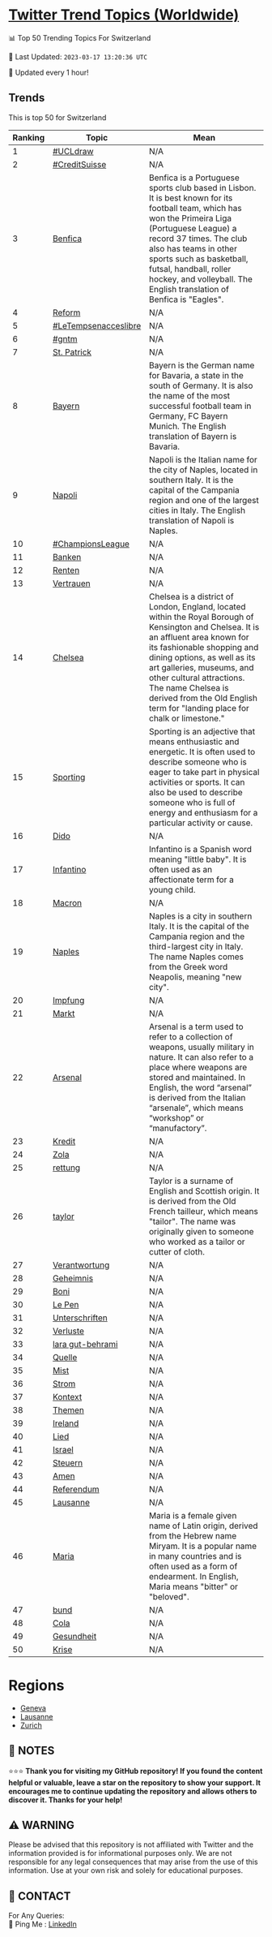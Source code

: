 [Twitter Trend Topics (Worldwide)](https://github.com/ErcinDedeoglu/Twitter-Trend-Topics)
==========


📊 Top 50 Trending Topics For Switzerland

📆 Last Updated: `2023-03-17 13:20:36 UTC`

🔧 Updated every 1 hour!


## Trends

This is top 50 for Switzerland

| Ranking | Topic | Mean |
| ------- | ------------ | ------------ |
| 1 | [#UCLdraw](http://twitter.com/search?q=%23UCLdraw) | N/A |
| 2 | [#CreditSuisse](http://twitter.com/search?q=%23CreditSuisse) | N/A |
| 3 | [Benfica](http://twitter.com/search?q=Benfica) | Benfica is a Portuguese sports club based in Lisbon. It is best known for its football team, which has won the Primeira Liga (Portuguese League) a record 37 times. The club also has teams in other sports such as basketball, futsal, handball, roller hockey, and volleyball. The English translation of Benfica is "Eagles". |
| 4 | [Reform](http://twitter.com/search?q=Reform) | N/A |
| 5 | [#LeTempsenacceslibre](http://twitter.com/search?q=%23LeTempsenacceslibre) | N/A |
| 6 | [#gntm](http://twitter.com/search?q=%23gntm) | N/A |
| 7 | [St. Patrick](http://twitter.com/search?q=St.+Patrick) | N/A |
| 8 | [Bayern](http://twitter.com/search?q=Bayern) | Bayern is the German name for Bavaria, a state in the south of Germany. It is also the name of the most successful football team in Germany, FC Bayern Munich. The English translation of Bayern is Bavaria. |
| 9 | [Napoli](http://twitter.com/search?q=Napoli) | Napoli is the Italian name for the city of Naples, located in southern Italy. It is the capital of the Campania region and one of the largest cities in Italy. The English translation of Napoli is Naples. |
| 10 | [#ChampionsLeague](http://twitter.com/search?q=%23ChampionsLeague) | N/A |
| 11 | [Banken](http://twitter.com/search?q=Banken) | N/A |
| 12 | [Renten](http://twitter.com/search?q=Renten) | N/A |
| 13 | [Vertrauen](http://twitter.com/search?q=Vertrauen) | N/A |
| 14 | [Chelsea](http://twitter.com/search?q=Chelsea) | Chelsea is a district of London, England, located within the Royal Borough of Kensington and Chelsea. It is an affluent area known for its fashionable shopping and dining options, as well as its art galleries, museums, and other cultural attractions. The name Chelsea is derived from the Old English term for "landing place for chalk or limestone." |
| 15 | [Sporting](http://twitter.com/search?q=Sporting) | Sporting is an adjective that means enthusiastic and energetic. It is often used to describe someone who is eager to take part in physical activities or sports. It can also be used to describe someone who is full of energy and enthusiasm for a particular activity or cause. |
| 16 | [Dido](http://twitter.com/search?q=Dido) | N/A |
| 17 | [Infantino](http://twitter.com/search?q=Infantino) | Infantino is a Spanish word meaning "little baby". It is often used as an affectionate term for a young child. |
| 18 | [Macron](http://twitter.com/search?q=Macron) | N/A |
| 19 | [Naples](http://twitter.com/search?q=Naples) | Naples is a city in southern Italy. It is the capital of the Campania region and the third-largest city in Italy. The name Naples comes from the Greek word Neapolis, meaning "new city". |
| 20 | [Impfung](http://twitter.com/search?q=Impfung) | N/A |
| 21 | [Markt](http://twitter.com/search?q=Markt) | N/A |
| 22 | [Arsenal](http://twitter.com/search?q=Arsenal) | Arsenal is a term used to refer to a collection of weapons, usually military in nature. It can also refer to a place where weapons are stored and maintained. In English, the word “arsenal” is derived from the Italian “arsenale”, which means “workshop” or “manufactory”. |
| 23 | [Kredit](http://twitter.com/search?q=Kredit) | N/A |
| 24 | [Zola](http://twitter.com/search?q=Zola) | N/A |
| 25 | [rettung](http://twitter.com/search?q=rettung) | N/A |
| 26 | [taylor](http://twitter.com/search?q=taylor) | Taylor is a surname of English and Scottish origin. It is derived from the Old French tailleur, which means "tailor". The name was originally given to someone who worked as a tailor or cutter of cloth. |
| 27 | [Verantwortung](http://twitter.com/search?q=Verantwortung) | N/A |
| 28 | [Geheimnis](http://twitter.com/search?q=Geheimnis) | N/A |
| 29 | [Boni](http://twitter.com/search?q=Boni) | N/A |
| 30 | [Le Pen](http://twitter.com/search?q=Le+Pen) | N/A |
| 31 | [Unterschriften](http://twitter.com/search?q=Unterschriften) | N/A |
| 32 | [Verluste](http://twitter.com/search?q=Verluste) | N/A |
| 33 | [lara gut-behrami](http://twitter.com/search?q=lara+gut-behrami) | N/A |
| 34 | [Quelle](http://twitter.com/search?q=Quelle) | N/A |
| 35 | [Mist](http://twitter.com/search?q=Mist) | N/A |
| 36 | [Strom](http://twitter.com/search?q=Strom) | N/A |
| 37 | [Kontext](http://twitter.com/search?q=Kontext) | N/A |
| 38 | [Themen](http://twitter.com/search?q=Themen) | N/A |
| 39 | [Ireland](http://twitter.com/search?q=Ireland) | N/A |
| 40 | [Lied](http://twitter.com/search?q=Lied) | N/A |
| 41 | [Israel](http://twitter.com/search?q=Israel) | N/A |
| 42 | [Steuern](http://twitter.com/search?q=Steuern) | N/A |
| 43 | [Amen](http://twitter.com/search?q=Amen) | N/A |
| 44 | [Referendum](http://twitter.com/search?q=Referendum) | N/A |
| 45 | [Lausanne](http://twitter.com/search?q=Lausanne) | N/A |
| 46 | [Maria](http://twitter.com/search?q=Maria) | Maria is a female given name of Latin origin, derived from the Hebrew name Miryam. It is a popular name in many countries and is often used as a form of endearment. In English, Maria means "bitter" or "beloved". |
| 47 | [bund](http://twitter.com/search?q=bund) | N/A |
| 48 | [Cola](http://twitter.com/search?q=Cola) | N/A |
| 49 | [Gesundheit](http://twitter.com/search?q=Gesundheit) | N/A |
| 50 | [Krise](http://twitter.com/search?q=Krise) | N/A |



# Regions

* [Geneva](</Switzerland/Geneva.md>)
* [Lausanne](</Switzerland/Lausanne.md>)
* [Zurich](</Switzerland/Zurich.md>)



## 📝 NOTES

⭐⭐⭐ **Thank you for visiting my GitHub repository! If you found the content helpful or valuable, leave a star on the repository to show your support. It encourages me to continue updating the repository and allows others to discover it. Thanks for your help!**


## ⚠️ WARNING

Please be advised that this repository is not affiliated with Twitter and the information provided is for informational purposes only. We are not responsible for any legal consequences that may arise from the use of this information. Use at your own risk and solely for educational purposes.


## 📨 CONTACT

 For Any Queries:  
            🏓 Ping Me : [LinkedIn](https://www.linkedin.com/in/ercindedeoglu/)
